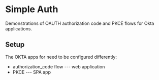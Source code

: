 # Simple Auth

Demonstrations of OAUTH authorization code and PKCE flows for Okta applications.

## Setup

The OKTA apps for need to be configured differently:

* authorization_code flow --- web application
* PKCE --- SPA app

